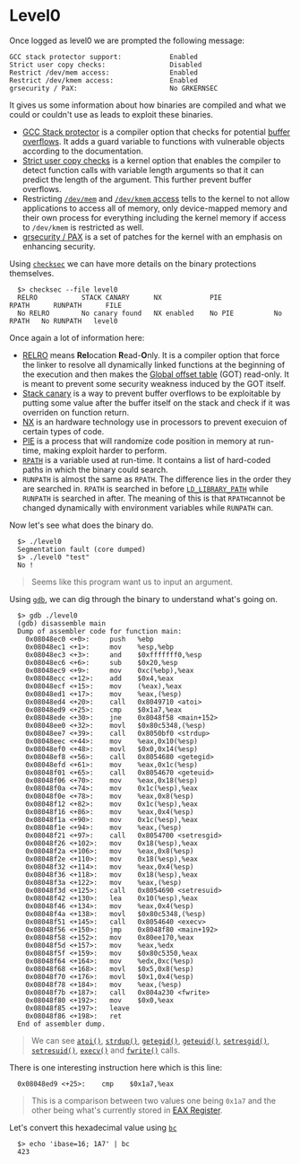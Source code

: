# Level0

Once logged as level0 we are prompted the following message:

```
GCC stack protector support:            Enabled
Strict user copy checks:                Disabled
Restrict /dev/mem access:               Enabled
Restrict /dev/kmem access:              Enabled
grsecurity / PaX:                       No GRKERNSEC
```

It gives us some information about how binaries are compiled and what we could or couldn't use as leads to exploit these binaries.

- [GCC Stack protector](https://mudongliang.github.io/2016/05/24/stack-protector.html) is a compiler option that checks for potential [buffer overflows](https://en.wikipedia.org/wiki/Buffer_overflow). It adds a guard variable to functions with vulnerable objects according to the documentation.
- [Strict user copy checks](https://blog.siphos.be/2011/07/checksec-kernel-security/) is a kernel option that enables the compiler to detect function calls with variable length arguments so that it can predict the length of the argument. This further prevent buffer overflows.
- Restricting [`/dev/mem`](https://blog.siphos.be/2011/07/checksec-kernel-security/) and [`/dev/kmem` access](https://blog.siphos.be/2011/07/checksec-kernel-security/) tells to the kernel to not allow applications to access all of memory, only device-mapped memory and their own process for everything including the kernel memory if access to `/dev/kmem` is restricted as well.
- [grsecurity / PAX](https://wiki.debian.org/grsecurity) is a set of patches for the kernel with an emphasis on enhancing security.

Using [`checksec`](https://www.systutorials.com/docs/linux/man/7-checksec/) we can have more details on the binary protections themselves.

```shell
  $> checksec --file level0
  RELRO           STACK CANARY      NX            PIE             RPATH      RUNPATH      FILE
  No RELRO        No canary found   NX enabled    No PIE          No RPATH   No RUNPATH   level0
```

Once again a lot of information here:

- [RELRO](https://www.redhat.com/en/blog/hardening-elf-binaries-using-relocation-read-only-relro) means **Rel**ocation **R**ead-**O**nly. It is a compiler option that force the linker to resolve all dynamically linked functions at the beginning of the execution and then makes the [Global offset table](https://en.wikipedia.org/wiki/Global_Offset_Table) (GOT) read-only. It is meant to prevent some security weakness induced by the GOT itself.
- [Stack canary](https://www.sans.org/blog/stack-canaries-gingerly-sidestepping-the-cage/) is a way to prevent buffer overflows to be exploitable by putting some value after the buffer itself on the stack and check if it was overriden on function return.
- [NX](https://access.redhat.com/solutions/2936741) is an hardware technology use in processors to prevent execuion of certain types of code.
- [PIE](https://en.wikipedia.org/wiki/Position-independent_code) is a process that will randomize code position in memory at run-time, making exploit harder to perform.
- [`RPATH`](https://en.wikipedia.org/wiki/Rpath#:~:text=In%20computing%2C%20rpath%20designates%20the,(or%20another%20shared%20library).) is a variable used at run-time. It contains a list of hard-coded paths in which the binary could search.
- `RUNPATH` is almost the same as `RPATH`. The difference lies in the order they are searched in. `RPATH` is searched in before [`LD_LIBRARY_PATH`]() while `RUNPATH` is searched in after. The meaning of this is that `RPATH`cannot be changed dynamically with environment variables while `RUNPATH` can.

Now let's see what does the binary do.

```shell
  $> ./level0
  Segmentation fault (core dumped)
  $> ./level0 "test"
  No !
```

> Seems like this program want us to input an argument.

Using [`gdb`](https://linux.die.net/man/1/gdb), we can dig through the binary to understand what's going on.

```gdb
  $> gdb ./level0
  (gdb) disassemble main
  Dump of assembler code for function main:
    0x08048ec0 <+0>:     push   %ebp
    0x08048ec1 <+1>:     mov    %esp,%ebp
    0x08048ec3 <+3>:     and    $0xfffffff0,%esp
    0x08048ec6 <+6>:     sub    $0x20,%esp
    0x08048ec9 <+9>:     mov    0xc(%ebp),%eax
    0x08048ecc <+12>:    add    $0x4,%eax
    0x08048ecf <+15>:    mov    (%eax),%eax
    0x08048ed1 <+17>:    mov    %eax,(%esp)
    0x08048ed4 <+20>:    call   0x8049710 <atoi>
    0x08048ed9 <+25>:    cmp    $0x1a7,%eax
    0x08048ede <+30>:    jne    0x8048f58 <main+152>
    0x08048ee0 <+32>:    movl   $0x80c5348,(%esp)
    0x08048ee7 <+39>:    call   0x8050bf0 <strdup>
    0x08048eec <+44>:    mov    %eax,0x10(%esp)
    0x08048ef0 <+48>:    movl   $0x0,0x14(%esp)
    0x08048ef8 <+56>:    call   0x8054680 <getegid>
    0x08048efd <+61>:    mov    %eax,0x1c(%esp)
    0x08048f01 <+65>:    call   0x8054670 <geteuid>
    0x08048f06 <+70>:    mov    %eax,0x18(%esp)
    0x08048f0a <+74>:    mov    0x1c(%esp),%eax
    0x08048f0e <+78>:    mov    %eax,0x8(%esp)
    0x08048f12 <+82>:    mov    0x1c(%esp),%eax
    0x08048f16 <+86>:    mov    %eax,0x4(%esp)
    0x08048f1a <+90>:    mov    0x1c(%esp),%eax
    0x08048f1e <+94>:    mov    %eax,(%esp)
    0x08048f21 <+97>:    call   0x8054700 <setresgid>
    0x08048f26 <+102>:   mov    0x18(%esp),%eax
    0x08048f2a <+106>:   mov    %eax,0x8(%esp)
    0x08048f2e <+110>:   mov    0x18(%esp),%eax
    0x08048f32 <+114>:   mov    %eax,0x4(%esp)
    0x08048f36 <+118>:   mov    0x18(%esp),%eax
    0x08048f3a <+122>:   mov    %eax,(%esp)
    0x08048f3d <+125>:   call   0x8054690 <setresuid>
    0x08048f42 <+130>:   lea    0x10(%esp),%eax
    0x08048f46 <+134>:   mov    %eax,0x4(%esp)
    0x08048f4a <+138>:   movl   $0x80c5348,(%esp)
    0x08048f51 <+145>:   call   0x8054640 <execv>
    0x08048f56 <+150>:   jmp    0x8048f80 <main+192>
    0x08048f58 <+152>:   mov    0x80ee170,%eax
    0x08048f5d <+157>:   mov    %eax,%edx
    0x08048f5f <+159>:   mov    $0x80c5350,%eax
    0x08048f64 <+164>:   mov    %edx,0xc(%esp)
    0x08048f68 <+168>:   movl   $0x5,0x8(%esp)
    0x08048f70 <+176>:   movl   $0x1,0x4(%esp)
    0x08048f78 <+184>:   mov    %eax,(%esp)
    0x08048f7b <+187>:   call   0x804a230 <fwrite>
    0x08048f80 <+192>:   mov    $0x0,%eax
    0x08048f85 <+197>:   leave  
    0x08048f86 <+198>:   ret
  End of assembler dump.
```

> We can see [`atoi()`](https://linux.die.net/man/3/atoi), [`strdup()`](https://linux.die.net/man/3/strdup), [`getegid()`](https://linux.die.net/man/2/getegid), [`geteuid()`](https://linux.die.net/man/3/geteuid), [`setresgid()`](https://linux.die.net/man/2/setresgid), [`setresuid()`](https://man7.org/linux/man-pages/man2/setresuid.2.html), [`execv()`](https://man7.org/linux/man-pages/man2/execve.2.html) and [`fwrite()`](https://linux.die.net/man/3/fwrite) calls.

There is one interesting instruction here which is this line:

```gdb
  0x08048ed9 <+25>:    cmp    $0x1a7,%eax
```

> This is a comparison between two values one being `0x1a7` and the other being what's currently stored in [EAX Register](https://www.tutorialspoint.com/assembly_programming/assembly_registers.htm).

Let's convert this hexadecimal value using [`bc`](https://www.tutorialspoint.com/assembly_programming/assembly_registers.htm)

```shell
  $> echo 'ibase=16; 1A7' | bc 
  423
```